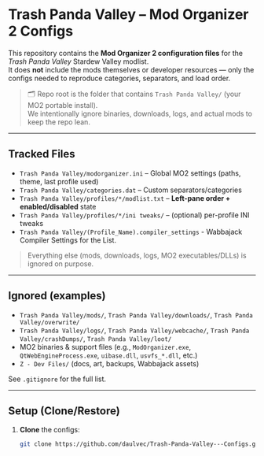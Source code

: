 # Trash Panda Valley – Mod Organizer 2 Configs

This repository contains the **Mod Organizer 2 configuration files** for the *Trash Panda Valley* Stardew Valley modlist.  
It does **not** include the mods themselves or developer resources — only the configs needed to reproduce categories, separators, and load order.

> 🗂 Repo root is the folder that contains `Trash Panda Valley/` (your MO2 portable install).  
> We intentionally ignore binaries, downloads, logs, and actual mods to keep the repo lean.

---

## Tracked Files

- `Trash Panda Valley/modorganizer.ini` – Global MO2 settings (paths, theme, last profile used)
- `Trash Panda Valley/categories.dat` – Custom separators/categories
- `Trash Panda Valley/profiles/*/modlist.txt` – **Left-pane order + enabled/disabled** state
- `Trash Panda Valley/profiles/*/ini tweaks/` – (optional) per-profile INI tweaks
- `Trash Panda Valley/(Profile_Name).compiler_settings` - Wabbajack Compiler Settings for the List.

> Everything else (mods, downloads, logs, MO2 executables/DLLs) is ignored on purpose.

---

## Ignored (examples)

- `Trash Panda Valley/mods/`, `Trash Panda Valley/downloads/`, `Trash Panda Valley/overwrite/`
- `Trash Panda Valley/logs/`, `Trash Panda Valley/webcache/`, `Trash Panda Valley/crashDumps/`, `Trash Panda Valley/loot/`
- MO2 binaries & support files (e.g., `ModOrganizer.exe`, `QtWebEngineProcess.exe`, `uibase.dll`, `usvfs_*.dll`, etc.)
- `Z - Dev Files/` (docs, art, backups, Wabbajack assets)

See `.gitignore` for the full list.

---

## Setup (Clone/Restore)

1. **Clone** the configs:
   ```bash
   git clone https://github.com/daulvec/Trash-Panda-Valley---Configs.git
